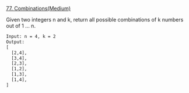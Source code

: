 [77. Combinations(Medium)](https://leetcode.com/problems/combinations/description/)

Given two integers n and k, return all possible combinations of k numbers out of 1 ... n.

```html
Input: n = 4, k = 2
Output:
[
  [2,4],
  [3,4],
  [2,3],
  [1,2],
  [1,3],
  [1,4],
]
```
